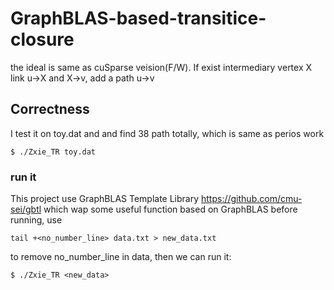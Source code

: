 # GraphBLAS-based-transitice-closure
the ideal is same as cuSparse veision(F/W).
If exist intermediary vertex X link u->X and X->v, add a path u->v

## Correctness
I test it on toy.dat and and find 38 path totally, which is same as perios work 
```
$ ./Zxie_TR toy.dat 
```
### run it

This project use GraphBLAS Template Library https://github.com/cmu-sei/gbtl which wap some useful function based on GraphBLAS
before running, use 
```
tail +<no_number_line> data.txt > new_data.txt
```
to remove no_number_line in data, then we can run it:

```
$ ./Zxie_TR <new_data>
```
